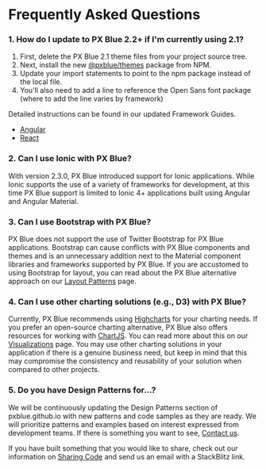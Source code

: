 # Frequently Asked Questions

### 1. How do I update to PX Blue 2.2+ if I'm currently using 2.1?
1. First, delete the PX Blue 2.1 theme files from your project source tree.
2. Next, install the new [@pxblue/themes](https://www.npmjs.com/package/@pxblue/themes) package from NPM.
3. Update your import statements to point to the npm package instead of the local file.
4. You'll also need to add a line to reference the Open Sans font package (where to add the line varies by framework)

Detailed instructions can be found in our updated Framework Guides. 
* [Angular](/development/frameworks-web/angular)
* [React](/development/frameworks-web/react)

### 2. Can I use Ionic with PX Blue?	
With version 2.3.0, PX Blue introduced support for Ionic applications. While Ionic supports the use of a variety of frameworks for development, at this time PX Blue support is limited to Ionic 4+ applications built using Angular and Angular Material.

### 3. Can I use Bootstrap with PX Blue?
PX Blue does not support the use of Twitter Bootstrap for PX Blue applications. Bootstrap can cause conflicts with PX Blue components and themes and is an unnecessary addition next to the Material component libraries and frameworks supported by PX Blue. If you are accustomed to using Bootstrap for layout, you can read about the PX Blue alternative approach on our [Layout Patterns](/patterns/layout) page.

### 4. Can I use other charting solutions (e.g., D3) with PX Blue?
Currently, PX Blue recommends using [Highcharts](http://www.highcharts.com) for your charting needs. If you prefer an open-source charting alternative, PX Blue also offers resources for working with [ChartJS](https://www.chartjs.org/). You can read more about this on our [Visualizations](/patterns/visualizations) page. You may use other charting solutions in your application if there is a genuine business need, but keep in mind that this may compromise the consistency and reusability of your solution when compared to other projects.

### 5. Do you have Design Patterns for...?
We will be continuously updating the Design Patterns section of pxblue.github.io with new patterns and code samples as they are ready. We will prioritize patterns and examples based on interest expressed from development teams. If there is something you want to see, [Contact us](/community/contactus). 

If you have built something that you would like to share, check out our information on [Sharing Code](/community/sharing) and send us an email with a StackBlitz link.

